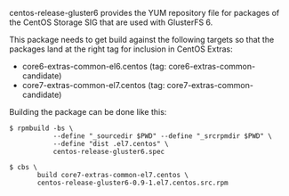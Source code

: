 centos-release-gluster6 provides the YUM repository file for packages of the
CentOS Storage SIG that are used with GlusterFS 6.

This package needs to get build against the following targets so that the
packages land at the right tag for inclusion in CentOS Extras:

 - core6-extras-common-el6.centos (tag: core6-extras-common-candidate)
 - core7-extras-common-el7.centos (tag: core7-extras-common-candidate)

Building the package can be done like this:


    $ rpmbuild -bs \
               --define "_sourcedir $PWD" --define "_srcrpmdir $PWD" \
               --define "dist .el7.centos" \
               centos-release-gluster6.spec

    $ cbs \
           build core7-extras-common-el7.centos \
           centos-release-gluster6-0.9-1.el7.centos.src.rpm

